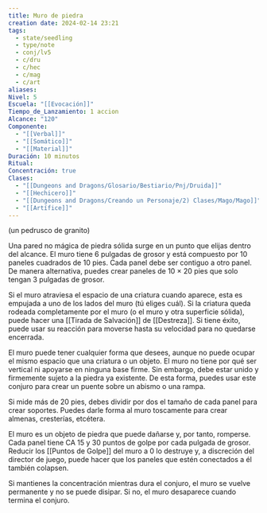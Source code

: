 ```yaml
---
title: Muro de piedra
creation date: 2024-02-14 23:21
tags:
  - state/seedling
  - type/note
  - conj/lv5
  - c/dru
  - c/hec
  - c/mag
  - c/art
aliases: 
Nivel: 5
Escuela: "[[Evocación]]"
Tiempo_de_Lanzamiento: 1 accion
Alcance: "120"
Componente:
  - "[[Verbal]]"
  - "[[Somático]]"
  - "[[Material]]"
Duración: 10 minutos
Ritual: 
Concentración: true
Clases:
  - "[[Dungeons and Dragons/Glosario/Bestiario/Pnj/Druida]]"
  - "[[Hechicero]]"
  - "[[Dungeons and Dragons/Creando un Personaje/2) Clases/Mago/Mago]]"
  - "[[Artífice]]"
---
```

(un pedrusco de granito)

Una pared no mágica de piedra sólida surge en un punto que elijas dentro del alcance. El muro tiene 6 pulgadas de grosor y está compuesto por 10 paneles cuadrados de 10 pies. Cada panel debe ser contiguo a otro panel. De manera alternativa, puedes crear paneles de 10 × 20 pies que solo tengan 3 pulgadas de grosor.

Si el muro atraviesa el espacio de una criatura cuando aparece, esta es empujada a uno de los lados del muro (tú eliges cuál). Si la criatura queda rodeada completamente por el muro (o el muro y otra superficie sólida), puede hacer una [[Tirada de Salvación]] de [[Destreza]]. Si tiene éxito, puede usar su reacción para moverse hasta su velocidad para no quedarse encerrada.

El muro puede tener cualquier forma que desees, aunque no puede ocupar el mismo espacio que una criatura o un objeto. El muro no tiene por qué ser vertical ni apoyarse en ninguna base firme. Sin embargo, debe estar unido y firmemente sujeto a la piedra ya existente. De esta forma, puedes usar este conjuro para crear un puente sobre un abismo o una rampa.

Si mide más de 20 pies, debes dividir por dos el tamaño de cada panel para crear soportes. Puedes darle forma al muro toscamente para crear almenas, cresterías, etcétera.

El muro es un objeto de piedra que puede dañarse y, por tanto, romperse. Cada panel tiene CA 15 y 30 puntos de golpe por cada pulgada de grosor. Reducir los [[Puntos de Golpe]] del muro a 0 lo destruye y, a discreción del director de juego, puede hacer que los paneles que estén conectados a él también colapsen.

Si mantienes la concentración mientras dura el conjuro, el muro se vuelve permanente y no se puede disipar. Si no, el muro desaparece cuando termina el conjuro.
